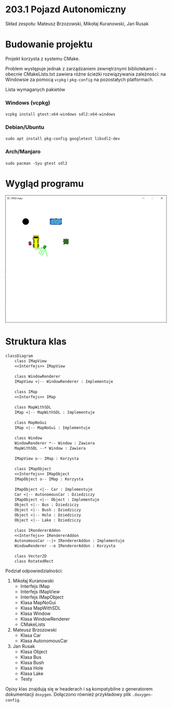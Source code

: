# 203.1 Pojazd Autonomiczny

Skład zespołu: Mateusz Brzozowski, Mikołaj Kuranowski, Jan Rusak


# Budowanie projektu

Projekt korzysta z systemu CMake.

Problem występuje jednak z zarządzaniem zewnętrznymi bibliotekami - obecnie CMakeLists.txt
zawiera różne ścieżki rozwiązywania zależności: na Windowsie za pomocą `vcpkg` i `pkg-config`
na pozostałych platformach.

Lista wymaganych pakietów

### Windows (vcpkg)
`vcpkg install gtest:x64-windows sdl2:x64-windows`

### Debian/Ubuntu
`sudo apt install pkg-config googletest libsdl2-dev`

### Arch/Manjaro
`sudo pacman -Syu gtest sdl2`


# Wygląd programu

![](images/screenshot.png)


# Struktura klas

```mermaid
classDiagram
    class IMapView
    <<Interfejs>> IMapView

    class WindowRenderer
    IMapView <|-- WindowRenderer : Implementuje

    class IMap
    <<Interfejs>> IMap

    class MapWithSDL
    IMap <|-- MapWithSDL : Implementuje

    class MapNoGui
    IMap <|-- MapNoGui : Implementuje

    class Window
    WindowRenderer *-- Window : Zawiera
    MapWithSDL --* Window : Zawiera

    IMapView o-- IMap : Korzysta

    class IMapObject
    <<Interfejs>> IMapObject
    IMapObject o-- IMap : Korzysta

    IMapObject <|-- Car : Implementuje
    Car <|-- AutonomousCar : Dziedziczy
    IMapObject <|-- Object : Implementuje
    Object <|-- Bus : Dziedziczy
    Object <|-- Bush : Dziedziczy
    Object <|-- Hole : Dziedziczy
    Object <|-- Lake : Dziedziczy

    class IRendererAddon
    <<Interfejs>> IRendererAddon
    AutonomousCar --|> IRendererAddon : Implementuje
    WindowRenderer --o IRendererAddon : Korzysta

    class Vector2D
    class RotatedRect
```

Podział odpowiedzialności:
1. Mikołaj Kuranowski
    - Interfejs IMap
    - Interfejs IMapView
    - Interfejs IMapObject
    - Klasa MapNoGui
    - Klasa MapWithSDL
    - Klasa Window
    - Klasa WindowRenderer
    - CMakeLists
2. Mateusz Brzozowski
    - Klasa Car
    - Klasa AutonomousCar
3. Jan Rusak
    - Klasa Object
    - Klasa Bus
    - Klasa Bush
    - Klasa Hole
    - Klasa Lake
    - Testy

Opisy klas znajdują się w headerach i są kompatybilne z generatorem dokumentacji
`doxygen`. Dołączono również przykładowy plik `.doxygen-config`.
